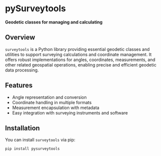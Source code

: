 # pySurveytools

**Geodetic classes for managing and calculating**

## Overview

`surveytools` is a Python library providing essential geodetic classes and utilities to support surveying calculations and coordinate management. It offers robust implementations for angles, coordinates, measurements, and other related geospatial operations, enabling precise and efficient geodetic data processing.

## Features

- Angle representation and conversion
- Coordinate handling in multiple formats
- Measurement encapsulation with metadata
- Easy integration with surveying instruments and software

## Installation

You can install `surveytools` via pip:

```bash
pip install pysurveytools
